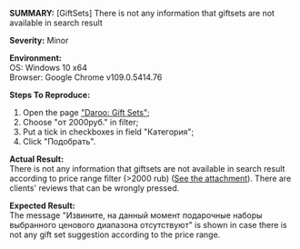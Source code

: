 **SUMMARY:** [GiftSets] There is not any information that giftsets are not available in search result  

**Severity:** Minor

**Environment:**  
OS: Windows 10 x64  
Browser: Google Chrome v109.0.5414.76  

**Steps To Reproduce:**  
1. Open the page ["Daroo: Gift Sets"](https://daroo.by/minsk/podarochnye-sertifikaty/podarochnye-nabory);
2. Choose "от 2000руб." in filter;
3. Put a tick in checkboxes in field "Категория";
4. Click "Подобрать".

**Actual Result:**  
There is not any information that giftsets are not available in search result according to price range filter (>2000 rub) ([See the attachment](https://drive.google.com/file/d/1U9i_7n_Ncz0V55W-uELjarwFc84gdbU7/view?usp=sharing)). There are clients' reviews that can be wrongly pressed.

**Expected Result:**  
The message "Извините, на данный момент подарочные наборы выбранного ценового диапазона отсутствуют" is shown in case there is not any gift set suggestion according to the price range.
